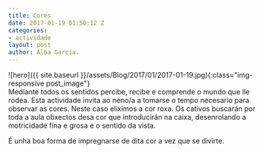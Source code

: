 ```yaml
---
title: Cores
date: 2017-01-19 01:50:12 Z
categories:
- actividade
layout: post
author: Alba García.
---
```


![hero]({{ site.baseurl }}/assets/Blog/2017/01/2017-01-19.jpg){:class="img-responsive post_image"}
<br>
Mediante todos os sentidos percibe, recibe e comprende o mundo que lle rodea. 
Esta actividade invita ao neno/a a tomarse o tempo necesario para observar as cores. Neste caso eliximos a cor roxa. Os  cativos buscarán por toda a aula obxectos desa cor que introducirán na caixa, desenrolando a motricidade fina e grosa e o sentido da vista.

É unha boa forma de impregnarse de dita cor a vez que se divirte.





